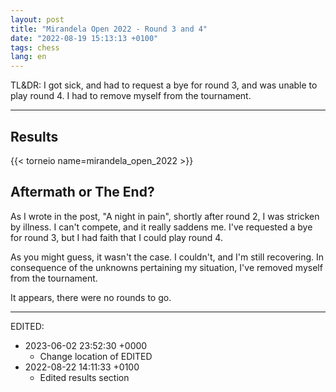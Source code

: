 ```yaml
---
layout: post
title: "Mirandela Open 2022 - Round 3 and 4"
date: "2022-08-19 15:13:13 +0100"
tags: chess
lang: en
---
```


TL&DR: I got sick, and had to request a bye for round 3, and was unable to
play round 4. I had to remove myself from the tournament.

---

## Results

{{< torneio name=mirandela_open_2022 >}}

## Aftermath or The End?

As I wrote in the post, "A night in pain", shortly after round 2, I was
stricken by illness. I can't compete, and it really saddens me. I've requested
a bye for round 3, but I had faith that I could play round 4.

As you might guess, it wasn't the case. I couldn't, and I'm still recovering.
In consequence of the unknowns pertaining my situation, I've removed myself
from the tournament.

It appears, there were no rounds to go.

---

EDITED:
- 2023-06-02 23:52:30 +0000
  + Change location of EDITED
- 2022-08-22 14:11:33 +0100
  + Edited results section
